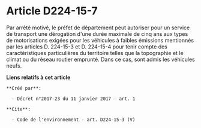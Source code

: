 # Article D224-15-7

Par arrêté motivé, le préfet de département peut autoriser pour un service de transport une dérogation d'une durée maximale
de cinq ans aux types de motorisations exigées pour les véhicules à faibles émissions mentionnés par les articles D. 224-15-3
et D. 224-15-4 pour tenir compte des caractéristiques particulières du territoire telles que la topographie et le climat ou
du réseau routier emprunté. Dans ce cas, sont admis les véhicules neufs.

**Liens relatifs à cet article**

	**Créé par**:

	  - Décret n°2017-23 du 11 janvier 2017 - art. 1

	**Cite**:

	  - Code de l'environnement - art. D224-15-3 (V)
